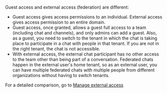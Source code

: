 Guest access and external access (federation) are different:
 
- Guest access gives access permissions to an individual. External access gives access permission to an entire domain.
- Guest access, once granted, allows a guest full access to a team (including chat and channels), and only admins can add a guest. Also, as a guest, you need to switch to the tenant in which the chat is taking place to participate in a chat with people in that tenant. If you are not in the right tenant, the chat is not accessible.
- With external access, the external chat participant has no other access to the team other than being part of a conversation. Federated chats happen in the external user's home tenant, so as an external user, you can have multiple federated chats with multiple people from different organizations without having to switch tenants.

For a detailed comparison, go to [Manage external access](manage-external-access.md)